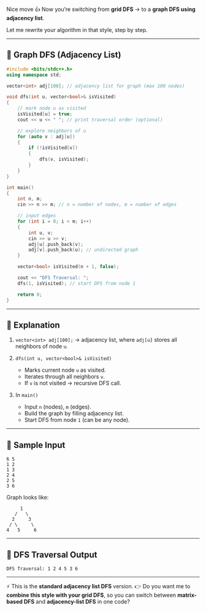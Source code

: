 Nice move 👍
Now you’re switching from **grid DFS** → to a **graph DFS using adjacency list**.

Let me rewrite your algorithm in that style, step by step.

---

## 🔹 Graph DFS (Adjacency List)

```cpp
#include <bits/stdc++.h>
using namespace std;

vector<int> adj[100]; // adjacency list for graph (max 100 nodes)

void dfs(int u, vector<bool>& isVisited)
{
    // mark node u as visited
    isVisited[u] = true;
    cout << u << " "; // print traversal order (optional)

    // explore neighbors of u
    for (auto v : adj[u])
    {
        if (!isVisited[v])
        {
            dfs(v, isVisited);
        }
    }
}

int main()
{
    int n, m;
    cin >> n >> m; // n = number of nodes, m = number of edges

    // input edges
    for (int i = 0; i < m; i++)
    {
        int u, v;
        cin >> u >> v;
        adj[u].push_back(v);
        adj[v].push_back(u); // undirected graph
    }

    vector<bool> isVisited(n + 1, false);

    cout << "DFS Traversal: ";
    dfs(1, isVisited); // start DFS from node 1

    return 0;
}
```

---

## 🔹 Explanation

1. `vector<int> adj[100];`
   → adjacency list, where `adj[u]` stores all neighbors of node `u`.

2. `dfs(int u, vector<bool>& isVisited)`

   * Marks current node `u` as visited.
   * Iterates through all neighbors `v`.
   * If `v` is not visited → recursive DFS call.

3. In `main()`

   * Input `n` (nodes), `m` (edges).
   * Build the graph by filling adjacency list.
   * Start DFS from node `1` (can be any node).

---

## 🔹 Sample Input

```
6 5
1 2
1 3
2 4
2 5
3 6
```

Graph looks like:

```
     1
   /   \
  2     3
 / \     \
4   5     6
```

---

## 🔹 DFS Traversal Output

```
DFS Traversal: 1 2 4 5 3 6
```

---

⚡ This is the **standard adjacency list DFS** version.
👉 Do you want me to **combine this style with your grid DFS**, so you can switch between **matrix-based DFS** and **adjacency-list DFS** in one code?

